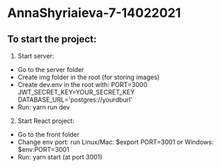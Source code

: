 # AnnaShyriaieva-7-14022021
## To start the project:
1. Start server:
* Go to the server folder
* Create img folder in the root (for storing images)
* Create dev.env in the root with:
PORT=3000
JWT_SECRET_KEY=YOUR_SECRET_KEY
DATABASE_URL='postgres://yourdburl'
* Run: yarn run dev

2. Start React project:
* Go to the front folder
* Change env port: run Linux/Mac: $export PORT=3001 or Windows: $env:PORT=3001
* Run: yarn start (at port 3001)
